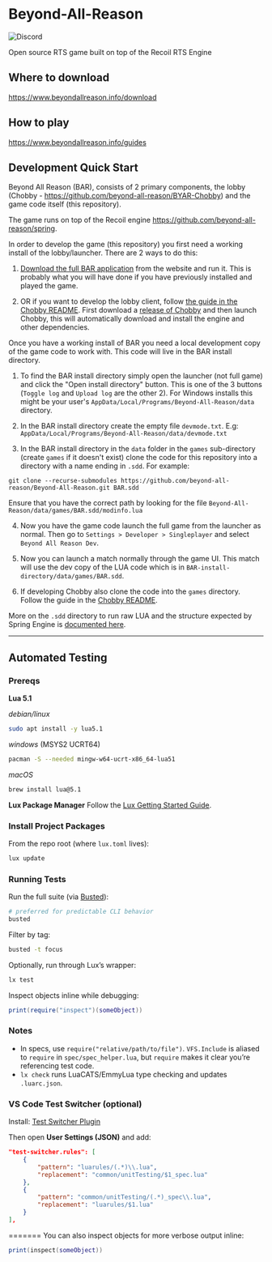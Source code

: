 # Beyond-All-Reason

![Discord](https://img.shields.io/discord/225695362004811776)

Open source RTS game built on top of the Recoil RTS Engine

## Where to download

https://www.beyondallreason.info/download

## How to play

https://www.beyondallreason.info/guides

## Development Quick Start

Beyond All Reason (BAR), consists of 2 primary components, the lobby (Chobby - https://github.com/beyond-all-reason/BYAR-Chobby) and the game code itself (this repository).

The game runs on top of the Recoil engine https://github.com/beyond-all-reason/spring.

In order to develop the game (this repository) you first need a working install of the lobby/launcher. There are 2 ways to do this:

1. [Download the full BAR application](https://www.beyondallreason.info/download#How-To-Install) from the website and run it. This is probably what you will have done if you have previously installed and played the game.

2. OR if you want to develop the lobby client, follow [the guide in the Chobby README](https://github.com/beyond-all-reason/BYAR-Chobby#developing-the-lobby). First download a [release of Chobby](https://github.com/beyond-all-reason/BYAR-Chobby/releases) and then launch Chobby, this will automatically download and install the engine and other dependencies.

Once you have a working install of BAR you need a local development copy of the game code to work with. This code will live in the BAR install directory.

1. To find the BAR install directory simply open the launcher (not full game) and click the "Open install directory" button. This is one of the 3 buttons (`Toggle log` and `Upload log` are the other 2). For Windows installs this might be your user's `AppData/Local/Programs/Beyond-All-Reason/data` directory.

2. In the BAR install directory create the empty file `devmode.txt`. E.g: `AppData/Local/Programs/Beyond-All-Reason/data/devmode.txt`

3. In the BAR install directory in the `data` folder in the `games` sub-directory (create `games` if it doesn't exist) clone the code for this repository into a directory with a name ending in `.sdd`. For example:

```
git clone --recurse-submodules https://github.com/beyond-all-reason/Beyond-All-Reason.git BAR.sdd
```
Ensure that you have the correct path by looking for the file `Beyond-All-Reason/data/games/BAR.sdd/modinfo.lua`

4. Now you have the game code launch the full game from the launcher as normal. Then go to `Settings > Developer > Singleplayer` and select `Beyond All Reason Dev`.

5. Now you can launch a match normally through the game UI. This match will use the dev copy of the LUA code which is in `BAR-install-directory/data/games/BAR.sdd`.

6. If developing Chobby also clone the code into the `games` directory. Follow the guide in the [Chobby README](https://github.com/beyond-all-reason/BYAR-Chobby#developing-the-lobby).

More on the `.sdd` directory to run raw LUA and the structure expected by Spring Engine is [documented here](https://springrts.com/wiki/Gamedev:Structure).

-----

## Automated Testing

### Prereqs

**Lua 5.1**

*debian/linux*

```zsh
sudo apt install -y lua5.1
```

*windows* (MSYS2 UCRT64)

```zsh
pacman -S --needed mingw-w64-ucrt-x86_64-lua51
```

*macOS*

```zsh
brew install lua@5.1
```

**Lux Package Manager**
Follow the [Lux Getting Started Guide](https://lux.lumen-labs.org/tutorial/getting-started/).

### Install Project Packages

From the repo root (where `lux.toml` lives):

```zsh
lux update
```

### Running Tests

Run the full suite (via [Busted](https://lunarmodules.github.io/busted/)):

```zsh
# preferred for predictable CLI behavior
busted
```

Filter by tag:

```zsh
busted -t focus
```

Optionally, run through Lux’s wrapper:

```zsh
lx test
```

Inspect objects inline while debugging:

```lua
print(require("inspect")(someObject))
```

### Notes

* In specs, use `require("relative/path/to/file")`.
  `VFS.Include` is aliased to `require` in `spec/spec_helper.lua`, but `require` makes it clear you’re referencing test code.
* `lx check` runs LuaCATS/EmmyLua type checking and updates `.luarc.json`.

### VS Code Test Switcher (optional)

Install: [Test Switcher Plugin](https://marketplace.visualstudio.com/items?itemName=bmalehorn.test-switcher)

Then open **User Settings (JSON)** and add:

```json
"test-switcher.rules": [
    {
        "pattern": "luarules/(.*)\\.lua",
        "replacement": "common/unitTesting/$1_spec.lua"
    },
    {
        "pattern": "common/unitTesting/(.*)_spec\\.lua",
        "replacement": "luarules/$1.lua"
    }
],
```
=======
You can also inspect objects for more verbose output inline:

```lua
print(inspect(someObject))
```